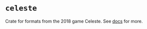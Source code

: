 # `celeste`
Crate for formats from the 2018 game Celeste. See [docs](https://docs.rs/celeste/*/celeste/) for more.
